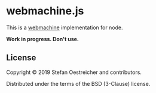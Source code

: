 # webmachine.js

This is a [webmachine](https://github.com/webmachine/webmachine) implementation for node.

**Work in progress. Don't use.**

## License

Copyright © 2019 Stefan Oestreicher and contributors.

Distributed under the terms of the BSD (3-Clause) license.

